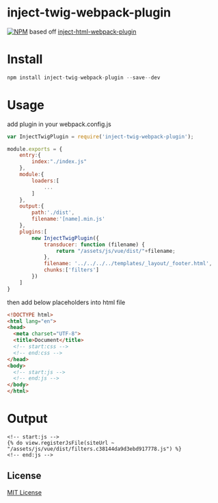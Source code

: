 inject-twig-webpack-plugin
===

[![NPM](https://nodei.co/npm/inject-twig-webpack-plugin.png)](https://nodei.co/npm/inject-twig-webpack-plugin/)
based off [inject-html-webpack-plugin](https://github.com/ali322/inject-html-webpack-plugin)

Install
===

```javascript
npm install inject-twig-webpack-plugin --save--dev
```

Usage
===

add plugin in your webpack.config.js

```javascript
var InjectTwigPlugin = require('inject-twig-webpack-plugin');

module.exports = {
    entry:{
        index:"./index.js"
    },
    module:{
        loaders:[
            ...
        ]
    },
    output:{
        path:'./dist',
        filename:'[name].min.js'
    },
    plugins:[
        new InjectTwigPlugin({
            transducer: function (filename) {
                return "/assets/js/vue/dist/"+filename;
            },
            filename: '../../../../templates/_layout/_footer.html',
            chunks:['filters']
        })
    ]
}
```

then add below placeholders into html file

```html
<!DOCTYPE html>
<html lang="en">
<head>
  <meta charset="UTF-8">
  <title>Document</title>
  <!-- start:css -->
  <!-- end:css -->
</head>
<body>
  <!-- start:js -->
  <!-- end:js -->
</body>
</html>
```

Output
===

```
<!-- start:js --> 
{% do view.registerJsFile(siteUrl ~ "/assets/js/vue/dist/filters.c38144da9d3ebd917778.js") %}
<!-- end:js -->
```

## License

[MIT License](http://en.wikipedia.org/wiki/MIT_License)